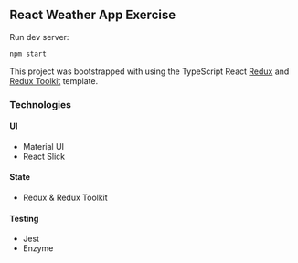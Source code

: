 ## React Weather App Exercise

Run dev server:

```bash
npm start
```

This project was bootstrapped with using the TypeScript React [Redux](https://redux.js.org/) and [Redux Toolkit](https://redux-toolkit.js.org/) template.

### Technologies

#### UI

- Material UI
- React Slick

#### State

- Redux & Redux Toolkit

#### Testing

- Jest
- Enzyme
